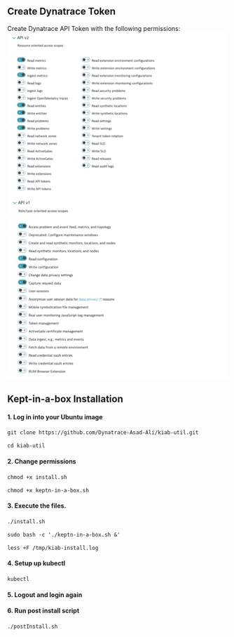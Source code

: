 ## Create Dynatrace Token
Create Dynatrace API Token with the following permissions:
![Image of API V2](https://github.com/Dynatrace-Asad-Ali/keptn-in-a-box/blob/master/images/APIV2.png)
![Image of API V1](https://github.com/Dynatrace-Asad-Ali/keptn-in-a-box/blob/master/images/APIV1.png)

## Kept-in-a-box Installation
#### 1. Log in into  your Ubuntu image
```$xslt
git clone https://github.com/Dynatrace-Asad-Ali/kiab-util.git
```
```$xslt
cd kiab-util
```

#### 2. Change permissions

```$xslt
chmod +x install.sh
```

```$xslt
chmod +x keptn-in-a-box.sh
```

#### 3. Execute the files.
```$xslt
./install.sh
```

```$xslt
sudo bash -c './keptn-in-a-box.sh &'
```
```$xslt
less +F /tmp/kiab-install.log
```

#### 4. Setup up kubectl
```$xslt
kubectl
```

#### 5. Logout and login again

#### 6. Run post install script
```$xslt
./postInstall.sh
```
